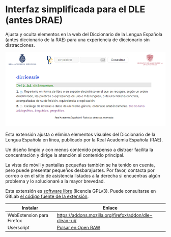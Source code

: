 # Interfaz simplificada para el DLE (antes DRAE)

Ajusta y oculta elementos en la web del Diccionario de la Lengua Española (antes diccionario de la RAE) para una experiencia de diccionario sin distracciones.

![](screenshot.png)

Esta extensión ajusta o elimina elementos visuales del Diccionario de la Lengua Española en línea, publicado por la Real Academia Española (RAE).

Un diseño limpio y con menos contenido propenso a distraer facilita la concentración y dirige la atención al contenido principal.

La vista de móvil y pantallas pequeñas también se ha tenido en cuenta, pero puede presentar pequeños desbarajustes. Por favor, contacta por correo o en el sitio de asistencia listados a la derecha si encuentras algún problema y lo solucionaré a la mayor brevedad.

Esta extensión es [software libre](https://www.gnu.org/philosophy/free-sw.es.html) (licencia GPLv3). Puede consultarse en GitLab [el código fuente de la extensión](https://gitlab.com/Roboe/userscripts/tree/master/dle-clean-ui).


Instalar | Enlace
-------- | ------
WebExtension para Firefox | https://addons.mozilla.org/firefox/addon/dle-clean-ui/
Userscript | [Pulsar en Open RAW](../DLE_Clean_UI.user.js)
